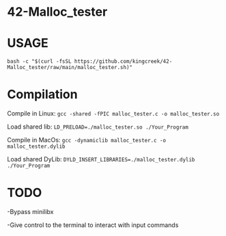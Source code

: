 # 42-Malloc_tester

# USAGE

`bash -c "$(curl -fsSL https://github.com/kingcreek/42-Malloc_tester/raw/main/malloc_tester.sh)"`

# Compilation

Compile in Linux:
`gcc -shared -fPIC malloc_tester.c -o malloc_tester.so`

Load shared lib:
`LD_PRELOAD=./malloc_tester.so ./Your_Program`



Compile in MacOs:
`gcc -dynamiclib malloc_tester.c -o malloc_tester.dylib`

Load shared DyLib:
`DYLD_INSERT_LIBRARIES=./malloc_tester.dylib ./Your_Program`


# TODO
-Bypass minilibx

-Give control to the terminal to interact with input commands